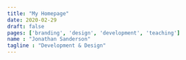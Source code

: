 ```yaml
---
title: "My Homepage"
date: 2020-02-29
draft: false
pages: ['branding', 'design', 'development', 'teaching']
name : "Jonathan Sanderson"
tagline : "Development & Design"
---
```


